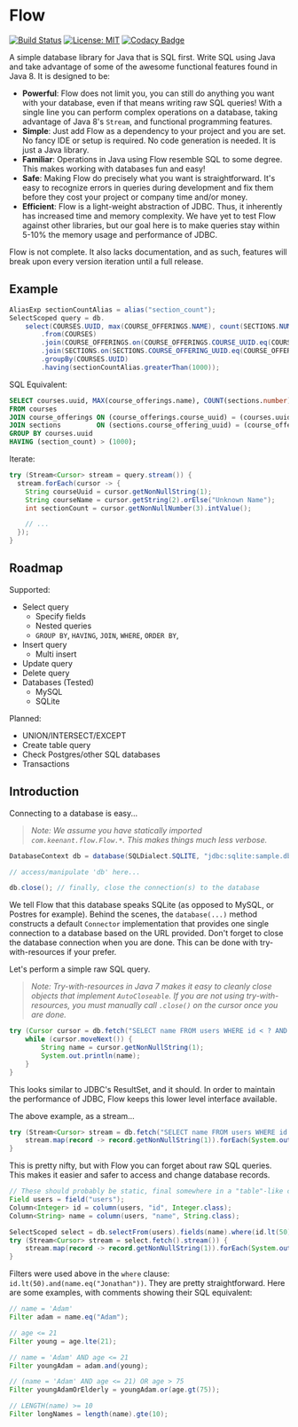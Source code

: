 # Flow 
[![Build Status](https://travis-ci.org/thekeenant/flow.svg?branch=master)](https://travis-ci.org/thekeenant/flow)
[![License: MIT](https://img.shields.io/badge/License-MIT-yellow.svg)](https://opensource.org/licenses/MIT)
[![Codacy Badge](https://api.codacy.com/project/badge/Grade/ff96f2fbc3894502a5acb846f3813a26)](https://www.codacy.com/app/thekeenant/flow?utm_source=github.com&amp;utm_medium=referral&amp;utm_content=thekeenant/flow&amp;utm_campaign=Badge_Grade)

A simple database library for Java that is SQL first. Write SQL using Java and take advantage of some of the awesome functional features found in Java 8. It is designed to be:

* **Powerful**: Flow does not limit you, you can still do anything you want with your database,
  even if that means writing raw SQL queries! With a single line you can perform complex operations 
  on a database, taking advantage of Java 8's `Stream`, and functional programming features.
* **Simple**: Just add Flow as a dependency to your project and you are set. No fancy IDE
  or setup is required. No code generation is needed. It is just a Java library.
* **Familiar**: Operations in Java using Flow resemble SQL to some degree. This makes working with
  databases fun and easy!
* **Safe**: Making Flow do precisely what you want is straightforward. It's easy to recognize errors
  in queries during development and fix them before they cost your project or company time and/or money.
* **Efficient**: Flow is a light-weight abstraction of JDBC. Thus, it inherently has increased time
  and memory complexity. We have yet to test Flow against other libraries, but our goal here is 
  to make queries stay within 5-10% the memory usage and performance of JDBC.

Flow is not complete. It also lacks documentation, and as such, features will break upon every 
version iteration until a full release.

## Example

```java
AliasExp sectionCountAlias = alias("section_count");
SelectScoped query = db.
    select(COURSES.UUID, max(COURSE_OFFERINGS.NAME), count(SECTIONS.NUMBER).as(sectionCountAlias))
        .from(COURSES)
        .join(COURSE_OFFERINGS.on(COURSE_OFFERINGS.COURSE_UUID.eq(COURSES.UUID)))
        .join(SECTIONS.on(SECTIONS.COURSE_OFFERING_UUID.eq(COURSE_OFFERINGS.UUID)))
        .groupBy(COURSES.UUID)
        .having(sectionCountAlias.greaterThan(1000));

```

SQL Equivalent:

```sql
SELECT courses.uuid, MAX(course_offerings.name), COUNT(sections.number) AS section_count 
FROM courses 
JOIN course_offerings ON (course_offerings.course_uuid) = (courses.uuid) 
JOIN sections         ON (sections.course_offering_uuid) = (course_offerings.uuid)
GROUP BY courses.uuid
HAVING (section_count) > (1000);
```

Iterate:

```java
try (Stream<Cursor> stream = query.stream()) {
  stream.forEach(cursor -> {
    String courseUuid = cursor.getNonNullString(1);
    String courseName = cursor.getString(2).orElse("Unknown Name");
    int sectionCount = cursor.getNonNullNumber(3).intValue();

    // ...
  });
}
```


## Roadmap

Supported:
* Select query
    * Specify fields
    * Nested queries
    * `GROUP BY`, `HAVING`, `JOIN`, `WHERE`, `ORDER BY`,
* Insert query
    * Multi insert
* Update query
* Delete query
* Databases (Tested)
    * MySQL
    * SQLite

Planned:
* UNION/INTERSECT/EXCEPT
* Create table query
* Check Postgres/other SQL databases
* Transactions

## Introduction

Connecting to a database is easy...

> _Note: We assume you have statically imported `com.keenant.flow.Flow.*`.
> This makes things much less verbose._

```java
DatabaseContext db = database(SQLDialect.SQLITE, "jdbc:sqlite:sample.db")

// access/manipulate 'db' here...

db.close(); // finally, close the connection(s) to the database
```

We tell Flow that this database speaks SQLite (as opposed to MySQL, or Postres for example).
Behind the scenes, the `database(...)` method constructs a default `Connector` implementation
that provides one single connection to a database based on the URL provided. Don't forget to 
close the database connection when you are done. This can be done with try-with-resources if
your prefer.

Let's perform a simple raw SQL query.

> _Note: Try-with-resources in Java 7 makes it easy to cleanly close objects that implement `AutoCloseable`.
> If you are not using try-with-resources, you must manually call `.close()` on the cursor once you are done._

```java
try (Cursor cursor = db.fetch("SELECT name FROM users WHERE id < ? AND name = ?", 10, "Jonathan")) {
    while (cursor.moveNext()) {
        String name = cursor.getNonNullString(1);
        System.out.println(name);
    }
}
```

This looks similar to JDBC's ResultSet, and it should. In order to maintain the performance of JDBC,
Flow keeps this lower level interface available.

The above example, as a stream...

```java
try (Stream<Cursor> stream = db.fetch("SELECT name FROM users WHERE id < ? AND name = ?", 10, "Jonathan").stream()) {
    stream.map(record -> record.getNonNullString(1)).forEach(System.out::println);
}
```

This is pretty nifty, but with Flow you can forget about raw SQL queries. This makes it easier and safer
to access and change database records.

```java
// These should probably be static, final somewhere in a "table"-like class.
Field users = field("users");
Column<Integer> id = column(users, "id", Integer.class);
Column<String> name = column(users, "name", String.class);

SelectScoped select = db.selectFrom(users).fields(name).where(id.lt(50).and(name.eq("Jonathan")));
try (Stream<Cursor> stream = select.fetch().stream()) {
    stream.map(record -> record.getNonNullString(1)).forEach(System.out::println);
}
```

Filters were used above in the `where` clause: `id.lt(50).and(name.eq("Jonathan"))`. They are pretty
straightforward. Here are some examples, with comments showing their SQL equivalent:

```java
// name = 'Adam'
Filter adam = name.eq("Adam");

// age <= 21
Filter young = age.lte(21);

// name = 'Adam' AND age <= 21
Filter youngAdam = adam.and(young);

// (name = 'Adam' AND age <= 21) OR age > 75
Filter youngAdamOrElderly = youngAdam.or(age.gt(75));

// LENGTH(name) >= 10
Filter longNames = length(name).gte(10);
```
